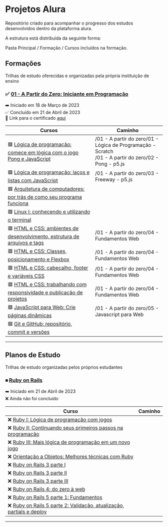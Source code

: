 # Projetos Alura

Repositório criado para acompanhar o progresso dos estudos desenvolvidos dentro da plataforma alura.

A estrutura está distribuída da seguinte forma:

Pasta Principal / Formação / Cursos incluídos na formação.

## Formações

Trilhas de estudo oferecidas e organizadas pela própria instituição de ensino

### ✅ [01 - A Partir do Zero: Iniciante em Programação](https://cursos.alura.com.br/formacao-programacao) ###


➡️ Iniciado em 18 de Março de 2023<br>
✅  Concluído em 21 de Abril de 2023<br>
📜  Link para o certificado [aqui](https://cursos.alura.com.br/degree/certificate/8b3d7b26-719e-4f0b-884d-3e5efbd03a06)

| Cursos |  Caminho |
| ----------- | ----------- |
|  🟩 [Lógica de programação: comece em lógica com o jogo Pong e JavaScript](https://cursos.alura.com.br/course/pong-javascript) |  /01 - A partir do zero/01 - Lógica de Programação - Scratch <br> /01 - A partir do zero/02 - Pong - p5.js |
|  🟪 [Lógica de programação: laços e listas com JavaScript](https://cursos.alura.com.br/course/javascript-listas-lacos) | /01 - A partir do zero/03 - Freeway - p5.js |
|  🟦 [Arquitetura de computadores: por trás de como seu programa funciona](https://cursos.alura.com.br/course/arquitetura-computadores-funcionamento-programa) | |
|  🟩 [Linux I: conhecendo e utilizando o terminal](https://cursos.alura.com.br/course/linux-ubuntu) | |
|  🟥 [HTML e CSS: ambientes de desenvolvimento, estrutura de arquivos e tags](https://cursos.alura.com.br/course/html-css-ambiente-arquivos-tags) | /01 - A partir do zero/04 - Fundamentos Web |
|  🟥 [HTML e CSS: Classes, posicionamento e Flexbox](https://cursos.alura.com.br/course/html-css-classes-posicionamento-flexbox) | /01 - A partir do zero/04 - Fundamentos Web |
|  🟥 [HTML e CSS: cabeçalho, footer e variáveis CSS](https://cursos.alura.com.br/course/html-css-cabecalho-footer-variaveis-css) | /01 - A partir do zero/04 - Fundamentos Web |
|  🟥 [HTML e CSS: trabalhando com responsividade e publicação de projetos](https://cursos.alura.com.br/course/html-css-responsividade-publicacao-projetos) | /01 - A partir do zero/04 - Fundamentos Web |
|  🟩 [JavaScript para Web: Crie páginas dinâmicas](https://cursos.alura.com.br/course/javascript-web-paginas-dinamicas) | /01 - A partir do zero/05 - Javascript para Web |
|  🟦 [Git e GitHub: repositório, commit e versões](https://cursos.alura.com.br/course/git-github-repositorio-commit-versoes) | |

---

## Planos de Estudo

Trilhas de estudo organizadas pelos próprios estudantes

### ⏹ [Ruby on Rails](https://cursos.alura.com.br/meu-plano-de-estudos-lucas-deoliveira-1596648548138-p60309)

➡️ Iniciado em 21 de Abril de 2023<br>
❌ Ainda não foi concluído<br>

| Curso | Caminho |
|---|---|
| ❌ [Ruby I: Lógica de programação com jogos](https://cursos.alura.com.br/course/introducao-a-programacao-com-ruby-e-jogos-1) | |
| ❌ [Ruby II: Continuando seus primeiros passos na programação](https://cursos.alura.com.br/course/introducao-a-programacao-com-ruby-e-jogos-3) | |
| ❌ [Ruby III: Mais lógica de programação em um novo jogo](https://cursos.alura.com.br/course/introducao-a-programacao-com-ruby-e-jogos-2) | |
| ❌ [Orientação a Objetos: Melhores técnicas com Ruby](https://cursos.alura.com.br/course/orientacao-objetos-ruby) | |
| ❌ [Ruby on Rails 3 parte I](https://cursos.alura.com.br/course/ruby-on-rails) | |
| ❌ [Ruby on Rails 3 parte II](https://cursos.alura.com.br/course/ruby-on-rails2) | |
| ❌ [Ruby on Rails 3 parte III](https://cursos.alura.com.br/course/ruby-on-rails3) | |
| ❌ [Ruby on Rails 4: do zero à web](https://cursos.alura.com.br/course/ruby-on-rails-4-do-zero) | |
| ❌ [Ruby on Rails 5 parte 1: Fundamentos](https://cursos.alura.com.br/course/ruby-on-rails-5) | |
| ❌ [Ruby on Rails 5 parte 2: Validação, atualização, partials e deploy](https://cursos.alura.com.br/course/ruby-on-rails-5-validacao-atualizacao-partials-deploy) | |

---


